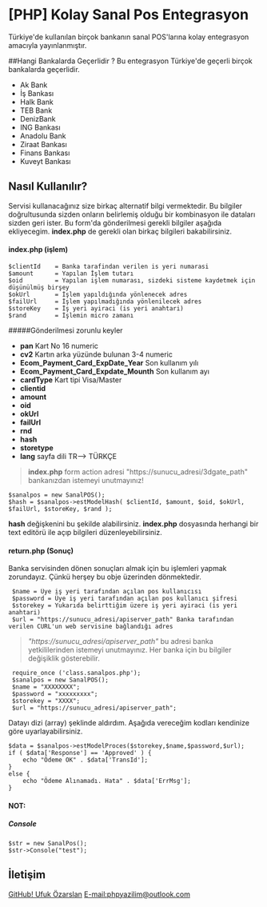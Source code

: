 [PHP] Kolay Sanal Pos Entegrasyon
========

Türkiye'de kullanılan birçok bankanın sanal POS'larına kolay entegrasyon amacıyla yayınlanmıştır.

##Hangi Bankalarda Geçerlidir ?
Bu entegrasyon Türkiye'de geçerli birçok bankalarda geçerlidir. 
- Ak Bank
- İş Bankası
- Halk Bank
- TEB Bank
- DenizBank
- ING Bankası
- Anadolu Bank
- Ziraat Bankası
- Finans Bankası
- Kuveyt Bankası


## Nasıl Kullanılır? 
Servisi kullanacağınız size birkaç alternatif bilgi vermektedir. Bu bilgiler doğrultusunda sizden onların belirlemiş olduğu bir kombinasyon ile dataları sizden geri ister. Bu form'da gönderilmesi gerekli bilgiler aşağıda ekliyecegim. **index.php** de gerekli olan birkaç bilgileri bakabilirsiniz.

#### index.php (işlem)

```
$clientId    = Banka tarafindan verilen is yeri numarasi
$amount      = Yapılan İşlem tutarı
$oid         = Yapılan işlem numarası, sizdeki sisteme kaydetmek için düşünülmüş birşey
$okUrl       = İşlem yapıldığında yönlenecek adres
$failUrl     = İşlem yapılmadığında yönlenilecek adres
$storeKey    = İş yeri ayiraci (is yeri anahtari)
$rand        = İşlemin micro zamanı
```
#####Gönderilmesi zorunlu keyler

- __pan__ Kart No 16 numeric
- __cv2__ Kartın arka yüzünde bulunan 3-4 numeric
- __Ecom_Payment_Card_ExpDate_Year__ Son kullanım yılı
- __Ecom_Payment_Card_Expdate_Mounth__ Son kullanım ayı
- __cardType__ Kart tipi Visa/Master
- __clientid__
- __amount__
- __oid__
- __okUrl__
- __failUrl__
- __rnd__
- __hash__
- __storetype__
- __lang__ sayfa dili TR--> TÜRKÇE

> __index.php__ form action adresi "https://sunucu_adresi/3dgate_path" bankanızdan istemeyi unutmayınız!

```
$sanalpos = new SanalPOS();
$hash = $sanalpos->estModelHash( $clientId, $amount, $oid, $okUrl, $failUrl, $storeKey, $rand );
```
**hash** değişkenini bu şekilde alabilirsiniz. **index.php** dosyasında herhangi bir text editörü ile açıp bilgileri düzenleyebilirsiniz.

#### return.php (Sonuç)

Banka servisinden dönen sonuçları almak için bu işlemleri yapmak zorundayız. Çünkü herşey bu obje üzerinden dönmektedir.


````
 $name = Üye iş yeri tarafından açılan pos kullanıcısı
 $password = Üye iş yeri tarafından açılan pos kullanıcı şifresi
 $storekey = Yukarıda belirttiğim üzere iş yeri ayiraci (is yeri anahtari)
 $url = "https://sunucu_adresi/apiserver_path" Banka tarafından verilen CURL'un web servisine bağlandığı adres
````

> *"https://sunucu_adresi/apiserver_path"* bu adresi banka yetkililerinden istemeyi unutmayınız. Her banka için bu bilgiler değişiklik gösterebilir. 

````
 require_once ('class.sanalpos.php');
 $sanalpos = new SanalPOS();
 $name = "XXXXXXXX";
 $password = "xxxxxxxxx";
 $storekey = "XXXX";
 $url = "https://sunucu_adresi/apiserver_path";
````

Datayı dizi (array) şeklinde aldırdım. Aşağıda vereceğim kodları kendinize göre uyarlayabilirsiniz. 

````
$data = $sanalpos->estModelProces($storekey,$name,$password,$url);
if ( $data['Response'] == 'Approved' ) {
    echo "Ödeme OK" . $data['TransId'];
}
else {
    echo "Ödeme Alınamadı. Hata" . $data['ErrMsg'];
}
````

#### NOT:

##### Console
````
$str = new SanalPos();
$str->Console("test");
````

## İletişim

[GitHub! Ufuk Özarslan](http://www.github.com/ufukOzarslan)
[E-mail:phpyazilim@outlook.com](https://profile.live.com/cid-de12ddb725bb7690/Messenger)

